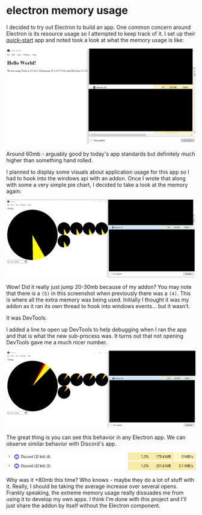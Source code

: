 # electron memory usage

I decided to try out Electron to build an app. One common concern around
Electron is its resource usage so I attempted to keep track of it. I set up
their [quick-start](https://github.com/electron/electron-quick-start) app and
noted took a look at what the memory usage is like:

![quickstart-app-mem](/blobs/32/quickstart-app-mem.png)

Around 60mb - arguably good by today's app standards but definitely much higher
than something hand rolled.

I planned to display some visuals about application usage for this app so I had
to hook into the windows api with an addon. Once I wrote that along with some a
very simple pie chart, I decided to take a look at the memory again:

![fake-app-mem](/blobs/32/fake-app-mem.png)

Wow! Did it really just jump 20-30mb because of my addon? You may note that
there is a `(5)` in this screenshot when previously there was a `(4)`. This is
where all the extra memory was being used. Initially I thought it was my addon
as it ran its own thread to hook into windows events... but it wasn't.

It was DevTools.

I added a line to open up DevTools to help debugging when I ran the app and that
is what the new sub-process was. It turns out that not opening DevTools gave me
a much nicer number.

![true-app-mem](/blobs/32/true-app-mem.png)

The great thing is you can see this behavior in any Electron app. We can observe
similar behavior with Discord's app.

![discord-mem](/blobs/32/discord-mem.png)

Why was it +80mb this time? Who knows - maybe they do a lot of stuff with it.
Really, I should be taking the average increase over several opens. Frankly
speaking, the extreme memory usage really dissuades me from using it to develop
my own apps. I think I'm done with this project and I'll just share the addon by
itself without the Electron component.
